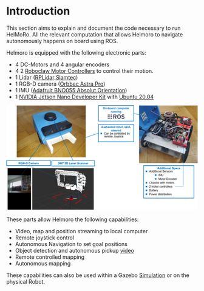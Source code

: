 # Introduction

This section aims to explain and document the code necessary to run HelMoRo. All the relevant computation that allows Helmoro to navigate autonomously happens on board using ROS.

Helmoro is equipped with the following electronic parts:

- 4 DC-Motors and 4 angular encoders
- 4 2 [Roboclaw Motor Controllers](https://www.basicmicro.com/Roboclaw-2x7A-Motor-Controller_p_55.html) to control their motion.
- 1 Lidar ([RPLidar Slamtec](https://www.slamtec.com/en/Lidar/A2))
- 1 RGB-D camera ([Orbbec Astra Pro](https://orbbec3d.com/product-astra-pro/))
- 1 IMU ([Adafruit BNO055 Absolut Orientation](https://learn.adafruit.com/adafruit-bno055-absolute-orientation-sensor))
- 1 [NVIDIA Jetson Nano Developer Kit](https://developer.nvidia.com/embedded/jetson-nano-developer-kit) with [Ubuntu 20.04](https://qengineering.eu/install-ubuntu-20.04-on-jetson-nano.html)

![helmoro_intro](pictures/helmoro_intro.png)

These parts allow Helmoro the following capabilities:

- Video, map and position streaming to local computer
- Remote joystick control
- Autonomous Navigation to set goal positions
- Object detection and autonomous pickup [video](pictures/Helmoro_front_pickup_big_fork_3_tries.mp4)
- Remote controlled mapping
- Autonomous mapping

These capabilities can also be used within a Gazebo [Simulation](02_quick_start_guide.md#simulation) or on the physical Robot.
